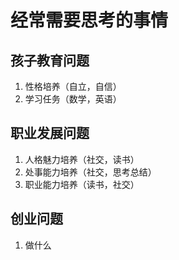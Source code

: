 # 经常需要思考的事情

## 孩子教育问题

1. 性格培养（自立，自信）
2. 学习任务（数学，英语）


## 职业发展问题

1. 人格魅力培养（社交，读书）
2. 处事能力培养（社交，思考总结）
3. 职业能力培养（读书，社交）


## 创业问题

1. 做什么